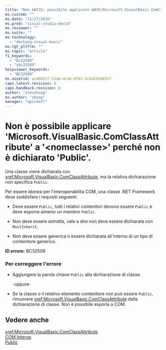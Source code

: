 ```yaml
---
title: "Non &#232; possibile applicare &#39;Microsoft.VisualBasic.ComClassAttribute&#39; a &#39;&lt;nomeclasse&gt;&#39; perch&#233; non &#232; dichiarato &#39;Public&#39;. | Microsoft Docs"
ms.custom: ""
ms.date: "11/17/2016"
ms.prod: "visual-studio-dev14"
ms.reviewer: ""
ms.suite: ""
ms.technology: 
  - "devlang-visual-basic"
ms.tgt_pltfrm: ""
ms.topic: "article"
f1_keywords: 
  - "bc32509"
  - "vbc32509"
helpviewer_keywords: 
  - "BC32509"
ms.assetid: ac46851f-53ab-4ce6-87b1-4c4d29508527
caps.latest.revision: 8
caps.handback.revision: 8
author: "stevehoag"
ms.author: "shoag"
manager: "wpickett"
---
```

# Non &#232; possibile applicare &#39;Microsoft.VisualBasic.ComClassAttribute&#39; a &#39;&lt;nomeclasse&gt;&#39; perch&#233; non &#232; dichiarato &#39;Public&#39;.
Una classe viene dichiarata con <xref:Microsoft.VisualBasic.ComClassAttribute>, ma la relativa dichiarazione non specifica `Public`.  
  
 Per essere idonea per l'interoperabilità COM, una classe .NET Framework deve soddisfare i requisiti seguenti:  
  
-   Deve essere `Public`, tutti i relativi contenitori devono essere `Public` e deve esporre almeno un membro `Public`.  
  
-   Non deve essere *astratta*, vale a dire non deve essere dichiarata con `MustInherit`.  
  
-   Non deve essere generica o essere dichiarata all'interno di un tipo di contenitore generico.  
  
 **ID errore:** BC32509  
  
### Per correggere l'errore  
  
-   Aggiungere la parola chiave `Public` alla dichiarazione di classe.  
  
     \-oppure\-  
  
-   Se la classe o il relativo elemento contenitore non può essere `Public`, rimuovere <xref:Microsoft.VisualBasic.ComClassAttribute> dalla dichiarazione di classe. Non è possibile esporla a COM.  
  
## Vedere anche  
 <xref:Microsoft.VisualBasic.ComClassAttribute>   
 [COM Interop](../Topic/COM%20Interop%20\(Visual%20Basic\).md)   
 [Public](../Topic/Public%20\(Visual%20Basic\).md)